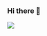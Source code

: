 ### Hi there 👋

<img src="https://capsule-render.vercel.app/api?type=waving&color=auto&height=200&section=header&text=Jelaon's%20Github&fontSize=90" />

<!--
**Jelaon/Jelaon** is a ✨ _special_ ✨ repository because its `README.md` (this file) appears on your GitHub profile.

Here are some ideas to get you started:

- 🔭 I’m currently working on ...
- 🌱 I’m currently learning ...
- 👯 I’m looking to collaborate on ...
- 🤔 I’m looking for help with ...
- 💬 Ask me about ...
- 📫 How to reach me: ...
- 😄 Pronouns: ...
- ⚡ Fun fact: ...
-->
